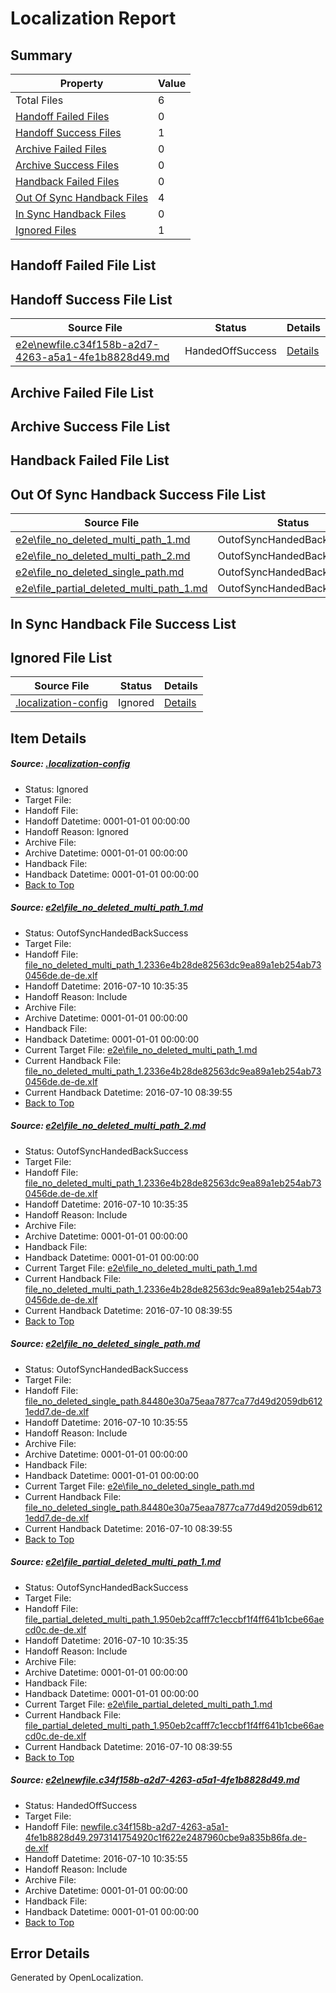 # <a name='report-top'></a> Localization Report

## Summary
 Property | Value 
 -------- | ----- 
 Total Files | 6
[ Handoff Failed Files ](#handoff-failed-list)| 0
[ Handoff Success Files ](#handoff-success-list)| 1
[ Archive Failed Files ](#archive-failed-list)| 0
[ Archive Success Files ](#archive-success-list)| 0
[ Handback Failed Files ](#handback-failed-list)| 0
[ Out Of Sync Handback Files ](#outofsync-handback-success-list)| 4
[ In Sync Handback Files ](#insync-handback-success-list)| 0
[ Ignored Files ](#ignored-list)| 1

## <a name='handoff-failed-list'></a> Handoff Failed File List

## <a name='handoff-success-list'></a> Handoff Success File List
 Source File | Status | Details 
 ----------- | ------ | ------- 
 [e2e\newfile.c34f158b-a2d7-4263-a5a1-4fe1b8828d49.md](https://github.com/OpenLocalizationTestOrg/oltest/blob/762395866b67c483e9d63a62c64177177706c5a8/e2e/newfile.c34f158b-a2d7-4263-a5a1-4fe1b8828d49.md) | HandedOffSuccess | [Details](#e9bf021af9fd2c3766a5d8d0f1aaf240df2f71f95)

## <a name='archive-failed-list'></a> Archive Failed File List

## <a name='archive-success-list'></a> Archive Success File List

## <a name='handback-failed-list'></a> Handback Failed File List

## <a name='outofsync-handback-success-list'></a> Out Of Sync Handback Success File List
 Source File | Status | Details 
 ----------- | ------ | ------- 
 [e2e\file_no_deleted_multi_path_1.md](https://github.com/OpenLocalizationTestOrg/oltest/blob/31d25a9ad8efbf7542105bcc7c49efb1835e8d7b/e2e/file_no_deleted_multi_path_1.md) | OutofSyncHandedBackSuccess | [Details](#fcf4d36ba9bb89d59b29d79ee6f45dac488a163f1)
 [e2e\file_no_deleted_multi_path_2.md](https://github.com/OpenLocalizationTestOrg/oltest/blob/762395866b67c483e9d63a62c64177177706c5a8/e2e/file_no_deleted_multi_path_2.md) | OutofSyncHandedBackSuccess | [Details](#fcf4d36ba9bb89d59b29d79ee6f45dac488a163f2)
 [e2e\file_no_deleted_single_path.md](https://github.com/OpenLocalizationTestOrg/oltest/blob/762395866b67c483e9d63a62c64177177706c5a8/e2e/file_no_deleted_single_path.md) | OutofSyncHandedBackSuccess | [Details](#17cec026fc87b559cd1820c5ac831916ef932a7a3)
 [e2e\file_partial_deleted_multi_path_1.md](https://github.com/OpenLocalizationTestOrg/oltest/blob/31d25a9ad8efbf7542105bcc7c49efb1835e8d7b/e2e/file_partial_deleted_multi_path_1.md) | OutofSyncHandedBackSuccess | [Details](#487db28727399e51f2b56d875ab67c60cbda67ea4)

## <a name='insync-handback-success-list'></a> In Sync Handback File Success List

## <a name='ignored-list'></a> Ignored File List
 Source File | Status | Details 
 ----------- | ------ | ------- 
 [.localization-config](https://github.com/OpenLocalizationTestOrg/oltest/blob/762395866b67c483e9d63a62c64177177706c5a8/.localization-config) | Ignored | [Details](#3d4f252ac210baf56311d7e97dcc2db10974dbd20)

## Item Details
##### <a name='3d4f252ac210baf56311d7e97dcc2db10974dbd20'></a> Source: [.localization-config](https://github.com/OpenLocalizationTestOrg/oltest/blob/762395866b67c483e9d63a62c64177177706c5a8/.localization-config)
* Status: Ignored
* Target File: 
* Handoff File: 
* Handoff Datetime: 0001-01-01 00:00:00
* Handoff Reason: Ignored
* Archive File: 
* Archive Datetime: 0001-01-01 00:00:00
* Handback File: 
* Handback Datetime: 0001-01-01 00:00:00
* [Back to Top](#report-top)

##### <a name='fcf4d36ba9bb89d59b29d79ee6f45dac488a163f1'></a> Source: [e2e\file_no_deleted_multi_path_1.md](https://github.com/OpenLocalizationTestOrg/oltest/blob/31d25a9ad8efbf7542105bcc7c49efb1835e8d7b/e2e/file_no_deleted_multi_path_1.md)
* Status: OutofSyncHandedBackSuccess
* Target File: 
* Handoff File: [file_no_deleted_multi_path_1.2336e4b28de82563dc9ea89a1eb254ab730456de.de-de.xlf](https://github.com/OpenLocalizationTestOrg/olhandoff-e2e/blob/45273a4352aaec16054b0b2f9fa5d9f22f301e54/ol-handoff/OpenLocalizationTestOrg/oltest-dede-fly/ci/mt/file_no_deleted_multi_path_1.2336e4b28de82563dc9ea89a1eb254ab730456de.de-de.xlf)
* Handoff Datetime: 2016-07-10 10:35:35
* Handoff Reason: Include
* Archive File: 
* Archive Datetime: 0001-01-01 00:00:00
* Handback File: 
* Handback Datetime: 0001-01-01 00:00:00
* Current Target File: [e2e\file_no_deleted_multi_path_1.md](https://github.com/OpenLocalizationTestOrg/oltest-dede-fly/blob/dd4afe6e13672e6b247d27b809a743db8e8d09f8/e2e/file_no_deleted_multi_path_1.md)
* Current Handback File: [file_no_deleted_multi_path_1.2336e4b28de82563dc9ea89a1eb254ab730456de.de-de.xlf](https://github.com/OpenLocalizationTestOrg/olhandback-e2e/blob/d6191a1098897b7cc6547ff6de51ca78267b6fff/ol-handback/OpenLocalizationTestOrg/oltest-dede-fly/ci/mt/file_no_deleted_multi_path_1.2336e4b28de82563dc9ea89a1eb254ab730456de.de-de.xlf)
* Current Handback Datetime: 2016-07-10 08:39:55
* [Back to Top](#report-top)

##### <a name='fcf4d36ba9bb89d59b29d79ee6f45dac488a163f2'></a> Source: [e2e\file_no_deleted_multi_path_2.md](https://github.com/OpenLocalizationTestOrg/oltest/blob/762395866b67c483e9d63a62c64177177706c5a8/e2e/file_no_deleted_multi_path_2.md)
* Status: OutofSyncHandedBackSuccess
* Target File: 
* Handoff File: [file_no_deleted_multi_path_1.2336e4b28de82563dc9ea89a1eb254ab730456de.de-de.xlf](https://github.com/OpenLocalizationTestOrg/olhandoff-e2e/blob/45273a4352aaec16054b0b2f9fa5d9f22f301e54/ol-handoff/OpenLocalizationTestOrg/oltest-dede-fly/ci/mt/file_no_deleted_multi_path_1.2336e4b28de82563dc9ea89a1eb254ab730456de.de-de.xlf)
* Handoff Datetime: 2016-07-10 10:35:35
* Handoff Reason: Include
* Archive File: 
* Archive Datetime: 0001-01-01 00:00:00
* Handback File: 
* Handback Datetime: 0001-01-01 00:00:00
* Current Target File: [e2e\file_no_deleted_multi_path_1.md](https://github.com/OpenLocalizationTestOrg/oltest-dede-fly/blob/dd4afe6e13672e6b247d27b809a743db8e8d09f8/e2e/file_no_deleted_multi_path_1.md)
* Current Handback File: [file_no_deleted_multi_path_1.2336e4b28de82563dc9ea89a1eb254ab730456de.de-de.xlf](https://github.com/OpenLocalizationTestOrg/olhandback-e2e/blob/d6191a1098897b7cc6547ff6de51ca78267b6fff/ol-handback/OpenLocalizationTestOrg/oltest-dede-fly/ci/mt/file_no_deleted_multi_path_1.2336e4b28de82563dc9ea89a1eb254ab730456de.de-de.xlf)
* Current Handback Datetime: 2016-07-10 08:39:55
* [Back to Top](#report-top)

##### <a name='17cec026fc87b559cd1820c5ac831916ef932a7a3'></a> Source: [e2e\file_no_deleted_single_path.md](https://github.com/OpenLocalizationTestOrg/oltest/blob/762395866b67c483e9d63a62c64177177706c5a8/e2e/file_no_deleted_single_path.md)
* Status: OutofSyncHandedBackSuccess
* Target File: 
* Handoff File: [file_no_deleted_single_path.84480e30a75eaa7877ca77d49d2059db6121edd7.de-de.xlf](https://github.com/OpenLocalizationTestOrg/olhandoff-e2e/blob/3b12b276b0e1678c9c211d3d2f6656b46f95d104/ol-handoff/OpenLocalizationTestOrg/oltest-dede-fly/ci/mt/file_no_deleted_single_path.84480e30a75eaa7877ca77d49d2059db6121edd7.de-de.xlf)
* Handoff Datetime: 2016-07-10 10:35:55
* Handoff Reason: Include
* Archive File: 
* Archive Datetime: 0001-01-01 00:00:00
* Handback File: 
* Handback Datetime: 0001-01-01 00:00:00
* Current Target File: [e2e\file_no_deleted_single_path.md](https://github.com/OpenLocalizationTestOrg/oltest-dede-fly/blob/dd4afe6e13672e6b247d27b809a743db8e8d09f8/e2e/file_no_deleted_single_path.md)
* Current Handback File: [file_no_deleted_single_path.84480e30a75eaa7877ca77d49d2059db6121edd7.de-de.xlf](https://github.com/OpenLocalizationTestOrg/olhandback-e2e/blob/d6191a1098897b7cc6547ff6de51ca78267b6fff/ol-handback/OpenLocalizationTestOrg/oltest-dede-fly/ci/mt/file_no_deleted_single_path.84480e30a75eaa7877ca77d49d2059db6121edd7.de-de.xlf)
* Current Handback Datetime: 2016-07-10 08:39:55
* [Back to Top](#report-top)

##### <a name='487db28727399e51f2b56d875ab67c60cbda67ea4'></a> Source: [e2e\file_partial_deleted_multi_path_1.md](https://github.com/OpenLocalizationTestOrg/oltest/blob/31d25a9ad8efbf7542105bcc7c49efb1835e8d7b/e2e/file_partial_deleted_multi_path_1.md)
* Status: OutofSyncHandedBackSuccess
* Target File: 
* Handoff File: [file_partial_deleted_multi_path_1.950eb2cafff7c1eccbf1f4ff641b1cbe66aecd0c.de-de.xlf](https://github.com/OpenLocalizationTestOrg/olhandoff-e2e/blob/45273a4352aaec16054b0b2f9fa5d9f22f301e54/ol-handoff/OpenLocalizationTestOrg/oltest-dede-fly/ci/mt/file_partial_deleted_multi_path_1.950eb2cafff7c1eccbf1f4ff641b1cbe66aecd0c.de-de.xlf)
* Handoff Datetime: 2016-07-10 10:35:35
* Handoff Reason: Include
* Archive File: 
* Archive Datetime: 0001-01-01 00:00:00
* Handback File: 
* Handback Datetime: 0001-01-01 00:00:00
* Current Target File: [e2e\file_partial_deleted_multi_path_1.md](https://github.com/OpenLocalizationTestOrg/oltest-dede-fly/blob/dd4afe6e13672e6b247d27b809a743db8e8d09f8/e2e/file_partial_deleted_multi_path_1.md)
* Current Handback File: [file_partial_deleted_multi_path_1.950eb2cafff7c1eccbf1f4ff641b1cbe66aecd0c.de-de.xlf](https://github.com/OpenLocalizationTestOrg/olhandback-e2e/blob/d6191a1098897b7cc6547ff6de51ca78267b6fff/ol-handback/OpenLocalizationTestOrg/oltest-dede-fly/ci/mt/file_partial_deleted_multi_path_1.950eb2cafff7c1eccbf1f4ff641b1cbe66aecd0c.de-de.xlf)
* Current Handback Datetime: 2016-07-10 08:39:55
* [Back to Top](#report-top)

##### <a name='e9bf021af9fd2c3766a5d8d0f1aaf240df2f71f95'></a> Source: [e2e\newfile.c34f158b-a2d7-4263-a5a1-4fe1b8828d49.md](https://github.com/OpenLocalizationTestOrg/oltest/blob/762395866b67c483e9d63a62c64177177706c5a8/e2e/newfile.c34f158b-a2d7-4263-a5a1-4fe1b8828d49.md)
* Status: HandedOffSuccess
* Target File: 
* Handoff File: [newfile.c34f158b-a2d7-4263-a5a1-4fe1b8828d49.2973141754920c1f622e2487960cbe9a835b86fa.de-de.xlf](https://github.com/OpenLocalizationTestOrg/olhandoff-e2e/blob/3b12b276b0e1678c9c211d3d2f6656b46f95d104/ol-handoff/OpenLocalizationTestOrg/oltest-dede-fly/ci/mt/newfile.c34f158b-a2d7-4263-a5a1-4fe1b8828d49.2973141754920c1f622e2487960cbe9a835b86fa.de-de.xlf)
* Handoff Datetime: 2016-07-10 10:35:55
* Handoff Reason: Include
* Archive File: 
* Archive Datetime: 0001-01-01 00:00:00
* Handback File: 
* Handback Datetime: 0001-01-01 00:00:00
* [Back to Top](#report-top)


## Error Details

Generated by OpenLocalization.
